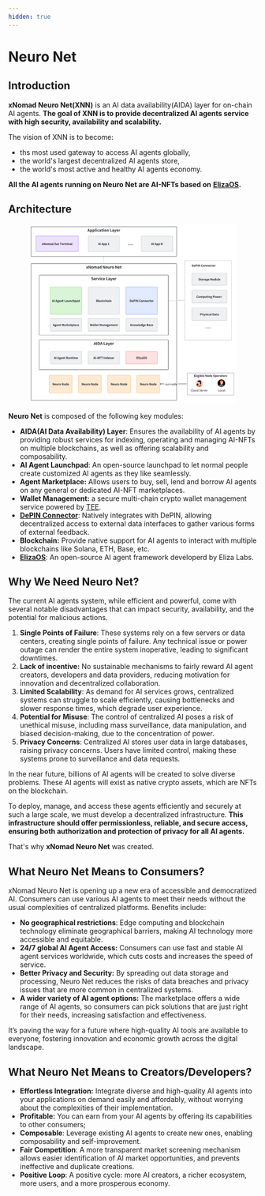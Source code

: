 ```yaml
---
hidden: true
---
```


# Neuro Net

## Introduction

**xNomad Neuro Net(XNN)** is an AI data availability(AIDA) layer for on-chain AI agents. **The goal of XNN is to provide decentralized AI agents service with high security, availability and scalability.**

The vision of XNN is to become:

* ths most used gateway to access AI agents globally,
* the world's largest decentralized AI agents store,&#x20;
* the world's most active and healthy AI agents economy.

**All the AI agents running on Neuro Net are AI-NFTs based on** [**ElizaOS**](https://elizaos.ai)**.**

## Architecture

<figure><img src="../../.gitbook/assets/image (8).png" alt=""><figcaption></figcaption></figure>

**Neuro Net** is composed of the following key modules:

* **AIDA(AI Data Availability) Layer**: Ensures the availability of AI agents by providing robust services for indexing, operating and managing AI-NFTs on multiple blockchains, as well as offering scalability and composability.
* **AI Agent Launchpad**: An open-source launchpad to let normal people create customized AI agents as they like seamlessly.
* **Agent Marketplace:** Allows users to buy, sell, lend and borrow AI agents on any general or dedicated AI-NFT marketplaces.
* **Wallet Management:** a secure multi-chain crypto wallet management service powered by [TEE](https://en.wikipedia.org/wiki/Trusted_execution_environment).
* [**DePIN Connector**](depin-connector.md): Natively integrates with DePIN, allowing decentralized access to external data interfaces to gather various forms of external feedback.
* **Blockchain:** Provide native support for AI agents to interact with multiple blockchains like Solana, ETH, Base, etc.&#x20;
* [**ElizaOS**](https://elizaos.ai): An open-source AI agent framework developerd by Eliza Labs.

## Why We Need Neuro Net?

The current AI agents system, while efficient and powerful, come with several notable disadvantages that can impact security, availability, and the potential for malicious actions.

1. **Single Points of Failure**: These systems rely on a few servers or data centers, creating single points of failure. Any technical issue or power outage can render the entire system inoperative, leading to significant downtimes.
2. **Lack of incentive:** No sustainable mechanisms to fairly reward AI agent creators, developers and data providers, reducing motivation for innovation and decentralized collaboration.
3. **Limited Scalability**: As demand for AI services grows, centralized systems can struggle to scale efficiently, causing bottlenecks and slower response times, which degrade user experience.
4. **Potential for Misuse**: The control of centralized AI poses a risk of unethical misuse, including mass surveillance, data manipulation, and biased decision-making, due to the concentration of power.
5. **Privacy Concerns**: Centralized AI stores user data in large databases, raising privacy concerns. Users have limited control, making these systems prone to surveillance and data requests.

In the near future, billions of AI agents will be created to solve diverse problems. These AI agents will exist as native crypto assets, which are NFTs on the blockchain.

To deploy, manage, and access these agents efficiently and securely at such a large scale, we must develop a decentralized infrastructure. **This infrastructure should offer permissionless, reliable, and secure access, ensuring both authorization and protection of privacy for all AI agents.**

That's why **xNomad Neuro Net** was created.

## What Neuro Net Means to Consumers?

xNomad Neuro Net is opening up a new era of accessible and democratized AI. Consumers can use various AI agents to meet their needs without the usual complexities of centralized platforms. Benefits include:

* **No geographical restrictions**: Edge computing and blockchain technology eliminate geographical barriers, making AI technology more accessible and equitable.
* **24/7 global AI Agent Access:** Consumers can use fast and stable AI agent services worldwide, which cuts costs and increases the speed of service.
* **Better Privacy and Security:** By spreading out data storage and processing, Neuro Net reduces the risks of data breaches and privacy issues that are more common in centralized systems.
* **A wider variety of AI agent options:** The marketplace offers a wide range of AI agents, so consumers can pick solutions that are just right for their needs, increasing satisfaction and effectiveness.

It’s paving the way for a future where high-quality AI tools are available to everyone, fostering innovation and economic growth across the digital landscape.

## What Neuro Net Means to Creators/Developers?

* **Effortless Integration:** Integrate diverse and high-quality AI agents into your applications on demand easily and affordably, without worrying about the complexities of their implementation.
* **Profitable:** You can earn from your AI agents by offering its capabilities to other consumers;&#x20;
* **Composable**: Leverage existing AI agents to create new ones, enabling composability and self-improvement.
* **Fair Competition**: A more transparent market screening mechanism allows easier identification of AI market opportunities, and prevents ineffective and duplicate creations.
* **Positive Loop**: A positive cycle: more AI creators, a richer ecosystem, more users, and a more prosperous economy.
